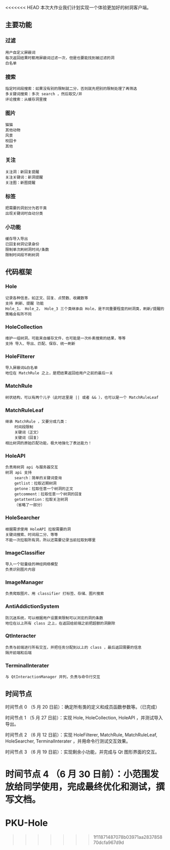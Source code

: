 <<<<<<< HEAD
本次大作业我们计划实现一个体验更加好的树洞客户端。

## 主要功能

### 过滤

	用户自定义屏蔽词
	每次返回结果时都用屏蔽词过滤一次，但是也要能找到被过滤的洞
	白名单

### 搜索

	指定时间段搜索：如果没有别的限制就二分，否则就先把别的限制处理了再筛选
	多关键词搜索：多次 search ，然后取交/并
	评论搜索：从缓存洞里搜

### 图片

	猫猫
	其他动物
	风景
	校园卡
	其他

### 关注

	关注洞：新回复提醒
	关注关键词：新洞提醒
	关注图：新图提醒

### 标签

	把需要的洞划分为若干类
	出现关键词时自动分类

### 小功能

	缓存导入导出
	已回复树洞记录身份
	限制单次刷树洞时间/条数
	限制时间段不刷树洞


## 代码框架

### Hole

	记录各种信息，如正文、回复、点赞数、收藏数等
	支持 刷新、提醒 功能
	Hole_1， Hole_2， Hole_3 三个类继承自 Hole，是不同重要程度的树洞类，刷新/提醒的策略会有所不同

### HoleCollection

	维护一组树洞，可能来自缓存文件，也可能是一次朴素搜索的结果，等等
	支持 导入、导出、匹配、保存、统一刷新

### HoleFilterer

	导入屏蔽词&白名单
	地位在 MatchRule 之上，是把结果返回给用户之前的最后一关

### MatchRule

	树状结构，可以有两个儿子（此时这里是 || 或者 && ），也可以是一个 MatchRuleLeaf

### MatchRuleLeaf

	继承 MatchRule ，又要分成几类：
		时间段限制
		关键词（正文）
		关键词（回复）
	相比树洞的原始匹配功能，极大地强化了表达能力！

### HoleAPI

	负责用树洞 api 与服务器交互
	树洞 api 支持
		search：简单的关键词查询
		getlist：拉取近期树洞
		getone：拉取任意一个树洞的正文
		getcomment：拉取任意一个树洞的回复
		getattention：拉取关注树洞
		（省略了一部分）

### HoleSearcher

	根据需求使用 HoleAPI 拉取需要的洞
	关键词搜索、时间段二分、等等
	不能一次拉取所有洞，所以还需要记录当前拉取到哪里

### ImageClassifier

	导入一个轻量级的神经网络模型
	负责识别图片内容

### ImageManager

	负责爬取图片、用 classifier 打标签、存储、图片搜索

### AntiAddictionSystem

	防沉迷系统，可以根据用户设置来限制可以浏览的洞的条数
	地位在以上所有 class 之上，在返回给前端之前把超额的洞删除

### QtInteracter

	负责与前端进行所有交互，并把任务分配到以上的 class ，最后返回需要的信息
	隔开前端和后端

### TerminalInterater

	与 QtInteractionManager 并列，负责与命令行交互


## 时间节点

时间节点 0 （5 月 20 日前）：确定所有类的定义和成员函数参数等。（已完成）

时间节点 1 （5 月 27 日前）：实现 Hole, HoleCollection, HoleAPI ，并测试导入导出。

时间节点 2 （6 月 12 日前）：实现 HoleFilterer, MatchRule, MatchRuleLeaf, HoleSearcher, TerminalInterater ，并用命令行测试交互效果。

时间节点 3 （6 月 19 日前）：实现剩余小功能，并完成与 Qt 图形界面的交互。

时间节点 4 （6 月 30 日前）：小范围发放给同学使用，完成最终优化和测试，撰写文档。
=======
# PKU-Hole
>>>>>>> 1f11871487078b03971aa283785870dcfa967d9d
